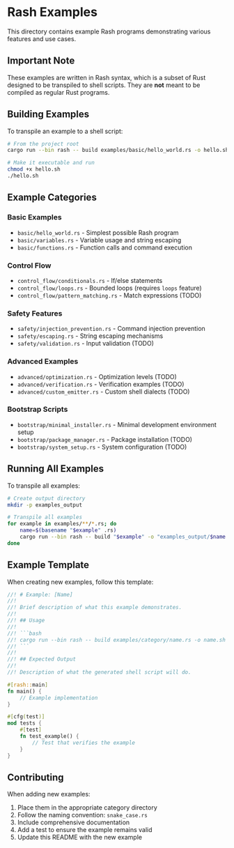 # Rash Examples

This directory contains example Rash programs demonstrating various features and use cases.

## Important Note

These examples are written in Rash syntax, which is a subset of Rust designed to be transpiled to shell scripts. They are **not** meant to be compiled as regular Rust programs.

## Building Examples

To transpile an example to a shell script:

```bash
# From the project root
cargo run --bin rash -- build examples/basic/hello_world.rs -o hello.sh

# Make it executable and run
chmod +x hello.sh
./hello.sh
```

## Example Categories

### Basic Examples
- `basic/hello_world.rs` - Simplest possible Rash program
- `basic/variables.rs` - Variable usage and string escaping
- `basic/functions.rs` - Function calls and command execution

### Control Flow
- `control_flow/conditionals.rs` - If/else statements
- `control_flow/loops.rs` - Bounded loops (requires `loops` feature)
- `control_flow/pattern_matching.rs` - Match expressions (TODO)

### Safety Features
- `safety/injection_prevention.rs` - Command injection prevention
- `safety/escaping.rs` - String escaping mechanisms
- `safety/validation.rs` - Input validation (TODO)

### Advanced Examples
- `advanced/optimization.rs` - Optimization levels (TODO)
- `advanced/verification.rs` - Verification examples (TODO)
- `advanced/custom_emitter.rs` - Custom shell dialects (TODO)

### Bootstrap Scripts
- `bootstrap/minimal_installer.rs` - Minimal development environment setup
- `bootstrap/package_manager.rs` - Package installation (TODO)
- `bootstrap/system_setup.rs` - System configuration (TODO)

## Running All Examples

To transpile all examples:

```bash
# Create output directory
mkdir -p examples_output

# Transpile all examples
for example in examples/**/*.rs; do
    name=$(basename "$example" .rs)
    cargo run --bin rash -- build "$example" -o "examples_output/$name.sh"
done
```

## Example Template

When creating new examples, follow this template:

```rust
//! # Example: [Name]
//! 
//! Brief description of what this example demonstrates.
//! 
//! ## Usage
//! 
//! ```bash
//! cargo run --bin rash -- build examples/category/name.rs -o name.sh
//! ```
//! 
//! ## Expected Output
//! 
//! Description of what the generated shell script will do.

#[rash::main]
fn main() {
    // Example implementation
}

#[cfg(test)]
mod tests {
    #[test]
    fn test_example() {
        // Test that verifies the example
    }
}
```

## Contributing

When adding new examples:
1. Place them in the appropriate category directory
2. Follow the naming convention: `snake_case.rs`
3. Include comprehensive documentation
4. Add a test to ensure the example remains valid
5. Update this README with the new example